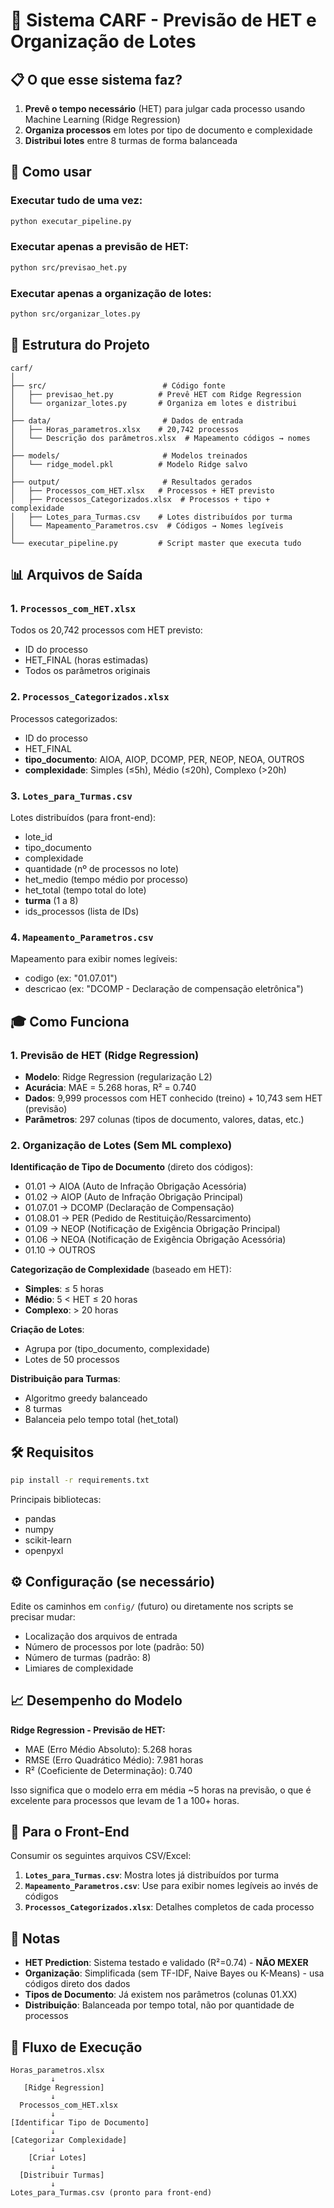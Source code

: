 # 🎯 Sistema CARF - Previsão de HET e Organização de Lotes

## 📋 O que esse sistema faz?

1. **Prevê o tempo necessário** (HET) para julgar cada processo usando Machine Learning (Ridge Regression)
2. **Organiza processos** em lotes por tipo de documento e complexidade
3. **Distribui lotes** entre 8 turmas de forma balanceada

## 🚀 Como usar

### Executar tudo de uma vez:
```bash
python executar_pipeline.py
```

### Executar apenas a previsão de HET:
```bash
python src/previsao_het.py
```

### Executar apenas a organização de lotes:
```bash
python src/organizar_lotes.py
```

## 📂 Estrutura do Projeto

```
carf/
│
├── src/                          # Código fonte
│   ├── previsao_het.py          # Prevê HET com Ridge Regression
│   └── organizar_lotes.py       # Organiza em lotes e distribui
│
├── data/                         # Dados de entrada
│   ├── Horas_parametros.xlsx    # 20,742 processos
│   └── Descrição dos parâmetros.xlsx  # Mapeamento códigos → nomes
│
├── models/                       # Modelos treinados
│   └── ridge_model.pkl          # Modelo Ridge salvo
│
├── output/                       # Resultados gerados
│   ├── Processos_com_HET.xlsx   # Processos + HET previsto
│   ├── Processos_Categorizados.xlsx  # Processos + tipo + complexidade
│   ├── Lotes_para_Turmas.csv    # Lotes distribuídos por turma
│   └── Mapeamento_Parametros.csv  # Códigos → Nomes legíveis
│
└── executar_pipeline.py         # Script master que executa tudo
```

## 📊 Arquivos de Saída

### 1. `Processos_com_HET.xlsx`
Todos os 20,742 processos com HET previsto:
- ID do processo
- HET_FINAL (horas estimadas)
- Todos os parâmetros originais

### 2. `Processos_Categorizados.xlsx`
Processos categorizados:
- ID do processo
- HET_FINAL
- **tipo_documento**: AIOA, AIOP, DCOMP, PER, NEOP, NEOA, OUTROS
- **complexidade**: Simples (≤5h), Médio (≤20h), Complexo (>20h)

### 3. `Lotes_para_Turmas.csv`
Lotes distribuídos (para front-end):
- lote_id
- tipo_documento
- complexidade
- quantidade (nº de processos no lote)
- het_medio (tempo médio por processo)
- het_total (tempo total do lote)
- **turma** (1 a 8)
- ids_processos (lista de IDs)

### 4. `Mapeamento_Parametros.csv`
Mapeamento para exibir nomes legíveis:
- codigo (ex: "01.07.01")
- descricao (ex: "DCOMP - Declaração de compensação eletrônica")

## 🎓 Como Funciona

### 1. Previsão de HET (Ridge Regression)
- **Modelo**: Ridge Regression (regularização L2)
- **Acurácia**: MAE = 5.268 horas, R² = 0.740
- **Dados**: 9,999 processos com HET conhecido (treino) + 10,743 sem HET (previsão)
- **Parâmetros**: 297 colunas (tipos de documento, valores, datas, etc.)

### 2. Organização de Lotes (Sem ML complexo)
**Identificação de Tipo de Documento** (direto dos códigos):
- 01.01 → AIOA (Auto de Infração Obrigação Acessória)
- 01.02 → AIOP (Auto de Infração Obrigação Principal)
- 01.07.01 → DCOMP (Declaração de Compensação)
- 01.08.01 → PER (Pedido de Restituição/Ressarcimento)
- 01.09 → NEOP (Notificação de Exigência Obrigação Principal)
- 01.06 → NEOA (Notificação de Exigência Obrigação Acessória)
- 01.10 → OUTROS

**Categorização de Complexidade** (baseado em HET):
- **Simples**: ≤ 5 horas
- **Médio**: 5 < HET ≤ 20 horas
- **Complexo**: > 20 horas

**Criação de Lotes**:
- Agrupa por (tipo_documento, complexidade)
- Lotes de 50 processos

**Distribuição para Turmas**:
- Algoritmo greedy balanceado
- 8 turmas
- Balanceia pelo tempo total (het_total)

## 🛠️ Requisitos

```bash
pip install -r requirements.txt
```

Principais bibliotecas:
- pandas
- numpy
- scikit-learn
- openpyxl

## ⚙️ Configuração (se necessário)

Edite os caminhos em `config/` (futuro) ou diretamente nos scripts se precisar mudar:
- Localização dos arquivos de entrada
- Número de processos por lote (padrão: 50)
- Número de turmas (padrão: 8)
- Limiares de complexidade

## 📈 Desempenho do Modelo

**Ridge Regression - Previsão de HET:**
- MAE (Erro Médio Absoluto): 5.268 horas
- RMSE (Erro Quadrático Médio): 7.981 horas
- R² (Coeficiente de Determinação): 0.740

Isso significa que o modelo erra em média ~5 horas na previsão, o que é excelente para processos que levam de 1 a 100+ horas.

## 🎯 Para o Front-End

Consumir os seguintes arquivos CSV/Excel:

1. **`Lotes_para_Turmas.csv`**: Mostra lotes já distribuídos por turma
2. **`Mapeamento_Parametros.csv`**: Use para exibir nomes legíveis ao invés de códigos
3. **`Processos_Categorizados.xlsx`**: Detalhes completos de cada processo

## 📝 Notas

- **HET Prediction**: Sistema testado e validado (R²=0.74) - **NÃO MEXER**
- **Organização**: Simplificada (sem TF-IDF, Naive Bayes ou K-Means) - usa códigos direto dos dados
- **Tipos de Documento**: Já existem nos parâmetros (colunas 01.XX)
- **Distribuição**: Balanceada por tempo total, não por quantidade de processos

## 🔄 Fluxo de Execução

```
Horas_parametros.xlsx
         ↓
   [Ridge Regression]
         ↓
  Processos_com_HET.xlsx
         ↓
[Identificar Tipo de Documento]
         ↓
[Categorizar Complexidade]
         ↓
    [Criar Lotes]
         ↓
  [Distribuir Turmas]
         ↓
Lotes_para_Turmas.csv (pronto para front-end)
```
